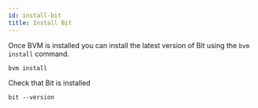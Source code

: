 ```yaml
--- 
id: install-bit
title: Install Bit
---
```


Once BVM is installed you can install the latest version of Bit using the `bvm install` command.

```shell
bvm install
```

Check that Bit is installed

```shell
bit --version
```
